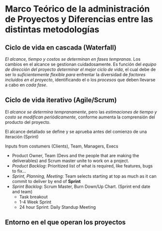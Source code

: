 # Marco Teórico de la administración de Proyectos y Diferencias entre las distintas metodologías
## Ciclo de vida en cascada (Waterfall)
*El alcance, tiempo y costos se determinan en fases tempranas*. Los cambios en el alcance se gestionan cuidadosamente.
Es función del *equipo de dirección del proyecto determinar el mejor ciclo de vida*, el cual debe de ser lo *suficientemente flexible para* enfrentar la diversidad de *factores incluidos en el proyecto*, identificando el o los *procesos* que deben llevarse a cabo en *cada fase*.

## Ciclo de vida iterativo (Agile/Scrum)

El *alcance se determina tempranamente*, pero las *estimaciones de tiempo y costo se modifican periódicamente*, conforme aumenta la comprensión del producto del proyecto.

El alcance detallado se define y se aprueba antes del comienzo de una iteración (Sprint)

Inputs from costumers (Clients), Team, Managers, Execs
- Product Owner, Team (Devs and the people that are making the deliverables) and Scrum master unite to work on a project.
- *Product Backlog*: Prioritized list of what is required, like features, bugs to fix...
- *Sprint, Planning, Meeting*: Team selects starting at top as much as it can commit to deliver by end of **Sprint**
- *Sprint Backlog*: Scrum Master, Burn Down/Up Chart. (Sprint end date and team)
	- Task breakout
	- 1-4 Week Sprint
	- 24 hour Sprint: Daily Standup Meeting
## Entorno en el que operan los proyectos
